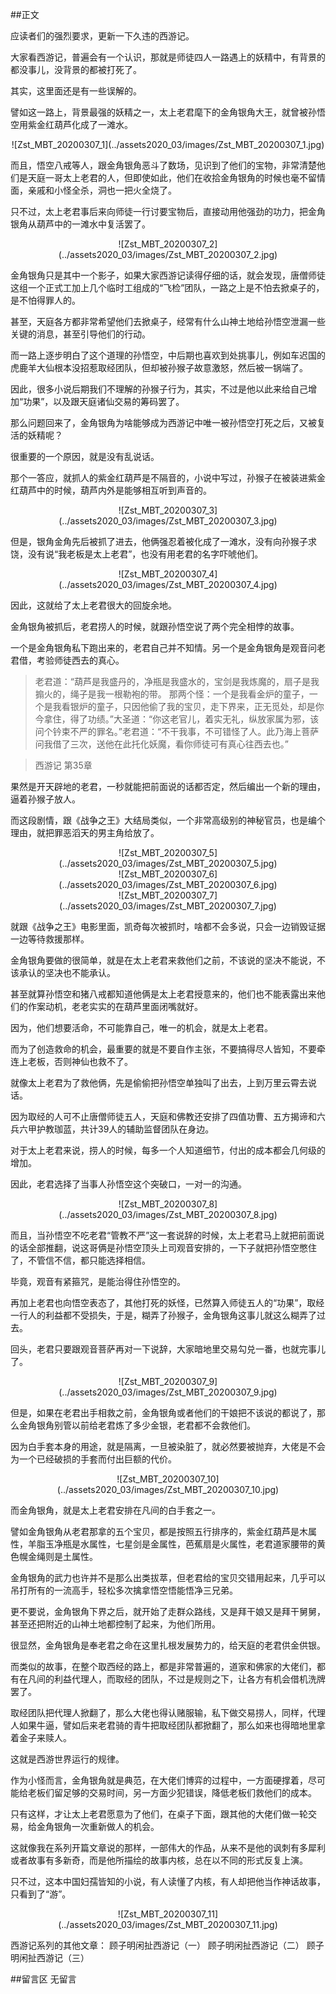 ##正文

应读者们的强烈要求，更新一下久违的西游记。

大家看西游记，普遍会有一个认识，那就是师徒四人一路遇上的妖精中，有背景的都没事儿，没背景的都被打死了。

其实，这里面还是有一些误解的。

譬如这一路上，背景最强的妖精之一，太上老君麾下的金角银角大王，就曾被孙悟空用紫金红葫芦化成了一滩水。

 <div align="center">![Zst_MBT_20200307_1](../assets2020_03/images/Zst_MBT_20200307_1.jpg)</div>

而且，悟空八戒等人，跟金角银角恶斗了数场，见识到了他们的宝物，非常清楚他们是天庭一哥太上老君的人，但即使如此，他们在收拾金角银角的时候也毫不留情面，亲戚和小怪全杀，洞也一把火全烧了。

只不过，太上老君事后来向师徒一行讨要宝物后，直接动用他强劲的功力，把金角银角从葫芦中的一滩水中复活罢了。

 <div align="center">![Zst_MBT_20200307_2](../assets2020_03/images/Zst_MBT_20200307_2.jpg)</div>

金角银角只是其中一个影子，如果大家西游记读得仔细的话，就会发现，唐僧师徒这组一个正式工加上几个临时工组成的“飞检”团队，一路之上是不怕去掀桌子的，是不怕得罪人的。

甚至，天庭各方都非常希望他们去掀桌子，经常有什么山神土地给孙悟空泄漏一些关键的消息，甚至引导他们的行动。

而一路上逐步明白了这个道理的孙悟空，中后期也喜欢到处挑事儿，例如车迟国的虎鹿羊大仙根本没招惹取经团队，但却被孙猴子故意激怒，然后被一锅端了。

因此，很多小说后期我们不理解的孙猴子行为，其实，不过是他以此来给自己增加“功果”，以及跟天庭诸仙交易的筹码罢了。

那么问题回来了，金角银角为啥能够成为西游记中唯一被孙悟空打死之后，又被复活的妖精呢？

很重要的一个原因，就是没有乱说话。

那个一答应，就抓人的紫金红葫芦是不隔音的，小说中写过，孙猴子在被装进紫金红葫芦中的时候，葫芦内外是能够相互听到声音的。

 <div align="center">![Zst_MBT_20200307_3](../assets2020_03/images/Zst_MBT_20200307_3.jpg)</div>

但是，银角金角先后被抓了进去，他俩强忍着被化成了一滩水，没有向孙猴子求饶，没有说“我老板是太上老君”，也没有用老君的名字吓唬他们。

 <div align="center">![Zst_MBT_20200307_4](../assets2020_03/images/Zst_MBT_20200307_4.jpg)</div>

因此，这就给了太上老君很大的回旋余地。

金角银角被抓后，老君捞人的时候，就跟孙悟空说了两个完全相悖的故事。

一个是金角银角私下跑出来的，老君自己并不知情。另一个是金角银角是观音问老君借，考验师徒西去的真心。

>老君道：“葫芦是我盛丹的，净瓶是我盛水的，宝剑是我炼魔的，扇子是我搧火的，绳子是我一根勒袍的带。  那两个怪：一个是我看金炉的童子，一个是我看银炉的童子，只因他偷了我的宝贝，走下界来，正无觅处，却是你今拿住，得了功绩。”大圣道：“你这老官儿，着实无礼，纵放家属为邪，该问个钤束不严的罪名。”老君道：“不干我事，不可错怪了人。此乃海上菩萨问我借了三次，送他在此托化妖魔，看你师徒可有真心往西去也。”

>西游记 第35章

果然是开天辟地的老君，一秒就能把前面说的话都否定，然后编出一个新的理由，逼着孙猴子放人。

而这段剧情，跟《战争之王》大结局类似，一个非常高级别的神秘官员，也是编个理由，就把罪恶滔天的男主角给放了。

 <div align="center">![Zst_MBT_20200307_5](../assets2020_03/images/Zst_MBT_20200307_5.jpg)</div>
 <div align="center">![Zst_MBT_20200307_6](../assets2020_03/images/Zst_MBT_20200307_6.jpg)</div>
 <div align="center">![Zst_MBT_20200307_7](../assets2020_03/images/Zst_MBT_20200307_7.jpg)</div>

就跟《战争之王》电影里面，凯奇每次被抓时，啥都不会多说，只会一边销毁证据一边等待救援那样。

金角银角要做的很简单，就是在太上老君来救他们之前，不该说的坚决不能说，不该承认的坚决也不能承认。

甚至就算孙悟空和猪八戒都知道他俩是太上老君授意来的，他们也不能表露出来他们的作案动机，老老实实的在葫芦里面闭嘴就好。

因为，他们想要活命，不可能靠自己，唯一的机会，就是太上老君。

而为了创造救命的机会，最重要的就是不要自作主张，不要搞得尽人皆知，不要牵连上老板，否则神仙也救不了。

就像太上老君为了救他俩，先是偷偷把孙悟空单独叫了出去，上到万里云霄去说话。

因为取经的人可不止唐僧师徒五人，天庭和佛教还安排了四值功曹、五方揭谛和六兵六甲护教珈蓝，共计39人的辅助监督团队在身边。

对于太上老君来说，捞人的时候，每多一个人知道细节，付出的成本都会几何级的增加。

因此，老君选择了当事人孙悟空这个突破口，一对一的沟通。

 <div align="center">![Zst_MBT_20200307_8](../assets2020_03/images/Zst_MBT_20200307_8.jpg)</div>

而且，当孙悟空不吃老君“管教不严”这一套说辞的时候，太上老君马上就把前面说的话全部推翻，说这哥俩是孙悟空顶头上司观音安排的，一下子就把孙悟空憋住了，不管信不信，都只能选择相信。

毕竟，观音有紧箍咒，是能治得住孙悟空的。

再加上老君也向悟空表态了，其他打死的妖怪，已然算入师徒五人的“功果”，取经一行人的利益都不受损失，于是，糊弄了孙猴子，金角银角这事儿就这么糊弄了过去。

回头，老君只要跟观音菩萨再对一下说辞，大家暗地里交易勾兑一番，也就完事儿了。

 <div align="center">![Zst_MBT_20200307_9](../assets2020_03/images/Zst_MBT_20200307_9.jpg)</div>

但是，如果在老君出手相救之前，金角银角或者他们的干娘把不该说的都说了，那么金角银角别管以前给老君炼了多少金银，老君都不会救他们。

因为白手套本身的用途，就是隔离，一旦被染脏了，就必然要被抛弃，大佬是不会为一个已经破损的手套而付出巨额的代价。

 <div align="center">![Zst_MBT_20200307_10](../assets2020_03/images/Zst_MBT_20200307_10.jpg)</div>

而金角银角，就是太上老君安排在凡间的白手套之一。

譬如金角银角从老君那拿的五个宝贝，都是按照五行排序的，紫金红葫芦是木属性，羊脂玉净瓶是水属性，七星剑是金属性，芭蕉扇是火属性，老君道家腰带的黄色幌金绳则是土属性。

金角银角的武力也许并不是那么出类拔萃，但老君给的宝贝交错用起来，几乎可以吊打所有的一流高手，轻松多次擒拿悟空悟能悟净三兄弟。

更不要说，金角银角下界之后，就开始了走群众路线，又是拜干娘又是拜干舅舅，甚至还把附近的山神土地都控制了起来，为他们所用。

很显然，金角银角是奉老君之命在这里扎根发展势力的，给天庭的老君供金供银。

而类似的故事，在整个取西经的路上，都是非常普遍的，道家和佛家的大佬们，都有在凡间的利益代理人，而取经的团队，不过是规则之下，让各方有机会借机洗牌罢了。

取经团队把代理人掀翻了，那么大佬也得认赌服输，私下做交易捞人，同样，代理人如果牛逼，譬如后来老君骑的青牛把取经团队都掀翻了，那么如来也得暗地里拿着金子来赎人。

这就是西游世界运行的规律。

作为小怪而言，金角银角就是典范，在大佬们博弈的过程中，一方面硬撑着，尽可能给老板们留足够的交易时间，另一方面少犯错误，降低老板们救他们的成本。

只有这样，才让太上老君愿意为了他们，在桌子下面，跟其他的大佬们做一轮交易，给金角银角一次重新做人的机会。

这就像我在系列开篇文章说的那样，一部伟大的作品，从来不是他的讽刺有多犀利或者故事有多新奇，而是他所描绘的故事内核，总在以不同的形式反复上演。

只不过，这本中国妇孺皆知的小说，有人读懂了内核，有人却把他当作神话故事，只看到了“游”。

 <div align="center">![Zst_MBT_20200307_11](../assets2020_03/images/Zst_MBT_20200307_11.jpg)</div>

西游记系列的其他文章：
顾子明闲扯西游记（一）
顾子明闲扯西游记（二）
顾子明闲扯西游记（三）

##留言区
无留言